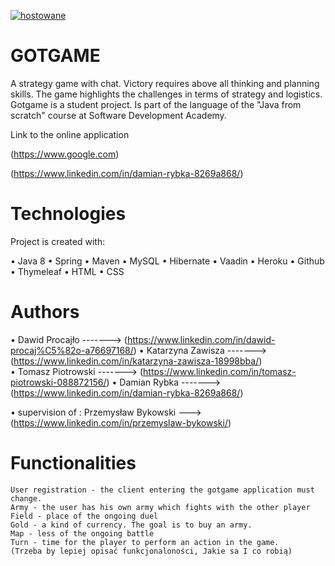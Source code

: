 <a href=https://zapodaj.net/578f1ba5eca78.jpg.html><img src=https://zapodaj.net/images/578f1ba5eca78.jpg alt=hostowane przez Zapodaj.net /></a>


# GOTGAME

A strategy game with chat. Victory requires above all thinking and planning skills. 
The game highlights the challenges in terms of strategy and logistics. Gotgame is a student project. 
Is part of the language of the "Java from scratch" course at Software Development Academy.

Link to the online application

   (https://www.google.com)
   
   (https://www.linkedin.com/in/damian-rybka-8269a868/)

# Technologies

 Project is created with:
    
  • Java 8
  •	Spring
  •	Maven
  •	MySQL
  •	Hibernate
  •	Vaadin
  •	Heroku
  •	Github
  •	Thymeleaf
  •	HTML
  •	CSS
    

# Authors

   •	Dawid Procajło       ------->           (https://www.linkedin.com/in/dawid-procaj%C5%82o-a76697168/)
   •	Katarzyna Zawisza    ------->           (https://www.linkedin.com/in/katarzyna-zawisza-18998bba/)  
   •	Tomasz Piotrowski    ------->           (https://www.linkedin.com/in/tomasz-piotrowski-088872156/)
   •  Damian Rybka         ------->           (https://www.linkedin.com/in/damian-rybka-8269a868/)
     
   •	supervision of : Przemysław Bykowski  --->  (https://www.linkedin.com/in/przemyslaw-bykowski/)      


# Functionalities

    User registration - the client entering the gotgame application must change.
    Army - the user has his own army which fights with the other player
    Field - place of the ongoing duel
    Gold - a kind of currency. The goal is to buy an army.
    Map - less of the ongoing battle
    Turn - time for the player to perform an action in the game.
    (Trzeba by lepiej opisać funkcjonaloności, Jakie sa I co robią)



